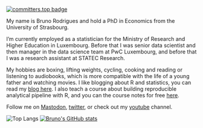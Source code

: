 [![committers.top badge](https://user-badge.committers.top/luxembourg/b-rodrigues.svg)](https://user-badge.committers.top/luxembourg/b-rodrigues)

My name is Bruno Rodrigues and hold a PhD in Economics from the University of Strasbourg.

I’m currently employed as a statistician for the Ministry of Research and Higher Education in Luxembourg.
Before that I was senior data scientist and then manager in the data science team at PwC Luxembourg, 
and before that I was a research assistant at STATEC Research.

My hobbies are boxing, lifting weights, cycling, cooking and reading or listening to audiobooks, which is more compatible with the life of a young father and watching movies.
I like blogging about R and statistics, you can read my [blog here](https://www.brodrigues.co/). I also teach a course about building
reproducible analytical pipeline with R, and you can the course notes for free [here](https://rap4mads.eu/).

Follow me on <a rel="me" href="https://fosstodon.org/@brodriguesco">Mastodon</a>, <a href="https://twitter.com/brodriguesco" rel="nofollow">twitter</a>, 
or check out my <a href="https://www.youtube.com/user/cbrunos" rel="nofollow">youtube</a> channel.

<!---
b-rodrigues/b-rodrigues is a ✨ special ✨ repository because its `README.md` (this file) appears on your GitHub profile.
You can click the Preview link to take a look at your changes.
--->

![Top Langs](https://github-readme-stats.vercel.app/api/top-langs/?username=b-rodrigues&layout=compact&hide=javascript,html,css,tex,vim%20script,emacs%20lisp,php,lua)
[![Bruno's GitHub stats](https://github-readme-stats.vercel.app/api?username=b-rodrigues)](https://github.com/b-rodrigues/github-readme-stats)
